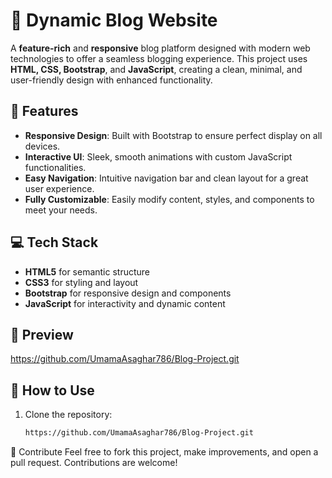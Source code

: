 # 📝 Dynamic Blog Website

A **feature-rich** and **responsive** blog platform designed with modern web technologies to offer a seamless blogging experience. This project uses **HTML, CSS, Bootstrap**, and **JavaScript**, creating a clean, minimal, and user-friendly design with enhanced functionality.

## 🚀 Features
- **Responsive Design**: Built with Bootstrap to ensure perfect display on all devices.
- **Interactive UI**: Sleek, smooth animations with custom JavaScript functionalities.
- **Easy Navigation**: Intuitive navigation bar and clean layout for a great user experience.
- **Fully Customizable**: Easily modify content, styles, and components to meet your needs.

## 💻 Tech Stack
- **HTML5** for semantic structure
- **CSS3** for styling and layout
- **Bootstrap** for responsive design and components
- **JavaScript** for interactivity and dynamic content

## 📸 Preview
https://github.com/UmamaAsaghar786/Blog-Project.git

## 🚧 How to Use
1. Clone the repository:
   ```bash
   https://github.com/UmamaAsaghar786/Blog-Project.git
🌟 Contribute
Feel free to fork this project, make improvements, and open a pull request. Contributions are welcome!
